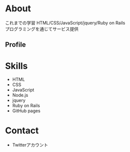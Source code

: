 # About
これまでの学習
HTML/CSS/JavaScript/jquery/Ruby on Rails<br>
プログラミングを通じてサービス提供

## Profile

# Skills
- HTML<br>
- CSS<br>
- JavaScript<br>
- Node.js<br>
- jquery<br>
- Ruby on Rails<br>
- GitHub pages<br>

# Contact
- Twitterアカウント
